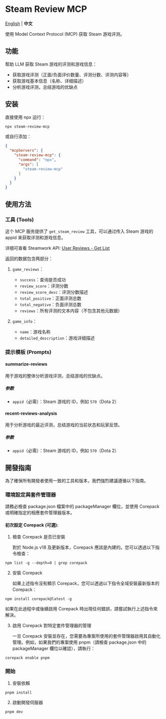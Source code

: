 # Steam Review MCP

[English](./README.md) | **中文**

使用 Model Context Protocol (MCP) 获取 Steam 游戏评测。

## 功能

帮助 LLM 获取 Steam 游戏的评测和游戏信息：

- 获取游戏评测（正面/负面评价数量、评测分数、评测内容等）
- 获取游戏基本信息（名称、详细描述）
- 分析游戏评测，总结游戏的优缺点

## 安装

直接使用 npx 运行：

```bash
npx steam-review-mcp
```

或自行添加：

```json
{
  "mcpServers": {
    "steam-review-mcp": {
      "command": "npx",
      "args": [
        "steam-review-mcp"
      ]
    }
  }
}
```

## 使用方法

### 工具 (Tools)

这个 MCP 服务提供了 `get_steam_review` 工具，可以通过传入 Steam 游戏的 appid 来获取评测和游戏信息。

详细可查看 Steamwork API: [User Reviews - Get List](https://partner.steamgames.com/doc/store/getreviews)

返回的数据包含两部分：

1. `game_reviews`：
   - `success`：查询是否成功
   - `review_score`：评测分数
   - `review_score_desc`：评测分数描述
   - `total_positive`：正面评测总数
   - `total_negative`：负面评测总数
   - `reviews`：所有评测的文本内容（不包含其他元数据）

2. `game_info`：
   - `name`：游戏名称
   - `detailed_description`：游戏详细描述

### 提示模板 (Prompts)

#### summarize-reviews

用于游戏的整体分析游戏评测，总结游戏的优缺点。

##### 参数

- `appid`（必需）：Steam 游戏的 ID，例如 `570`（Dota 2）

#### recent-reviews-analysis

用于分析游戏的最近评测，总结游戏的当前状态和玩家反馈。

##### 参数

- `appid`（必需）：Steam 游戏的 ID，例如 `570`（Dota 2）

## 開發指南
為了確保所有開發者使用一致的工具和版本，我們強烈建議遵循以下指南。

### 環境設定與套件管理器
請務必檢查 package.json 檔案中的 packageManager 欄位，並使用 Corepack 或明確指定的相應套件管理器版本。

#### 初次設定 Corepack (可選):

1. 檢查 Corepack 是否已安裝

    對於 Node.js v18 及更新版本，Corepack 應該是內建的。您可以透過以下指令檢查：

```
npm list -g --depth=0 | grep corepack
```

2. 安裝 Corepack

    如果上述指令沒有顯示 Corepack，您可以透過以下指令全域安裝最新版本的 Corepack：

```
npm install corepack@latest -g
```

如果在此過程中或後續啟用 Corepack 時出現任何錯誤，請嘗試執行上述指令來解決。

3. 啟用 Corepack 對特定套件管理器的管理

    一旦 Corepack 安裝並存在，您需要為專案所使用的套件管理器啟用其自動化管理。例如，如果我們的專案使用 pnpm（請檢查 package.json 中的 packageManager 欄位以確認），請執行：

```
corepack enable pnpm
```

### 開始
1. 安裝依賴
```
pnpm install
```

2. 啟動開發伺服器
```
pnpm dev
```
